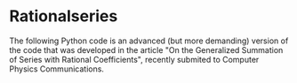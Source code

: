 # Rationalseries
The following Python code is an advanced (but more demanding) version of the code that was developed in the article "On the Generalized Summation of Series with Rational Coefficients", recently submited to Computer Physics Communications.
